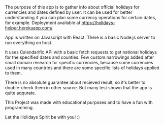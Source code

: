 The purpose of this app is to gather info about official holidays for currencies and dates defined by user. It can be used for better understanding if you can plan some currency operations for certain dates, for example. 
Deployment available at https://holidays-helper.herokuapp.com/

App is written on Javascript with React. There is a basic Node.js server to run everything on host.  

It uses Calendarific API with a basic fetch requests to get national holidays for the specified dates and counties.
Few custom narrowings added after small domain research for specific currencies, because some currencies used in many countries and there are some specific lists of holidays applied to them. 

There is no absolute guarantee about recieved result, so it's better to double-check them in other source. But many test shown that the app is quite aqqurate.

This Project was made with educational purposes and to have a fun with programming. 

Let the Holidays Spirit be with you! :)
